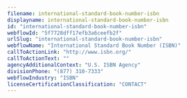 ```yaml
---
filename: international-standard-book-number-isbn
displayname: international-standard-book-number-isbn
id: "international-standard-book-number-isbn"
webflowId: "5f7728dff17efb3a6ceefb2f"
urlSlug: "international-standard-book-number-isbn"
webflowName: "International Standard Book Number (ISBN)"
callToActionLink: "http://www.isbn.org/"
callToActionText: ""
agencyAdditionalContext: "U.S. ISBN Agency"
divisionPhone: "(877) 310-7333"
webflowIndustry: "ISBN"
licenseCertificationClassification: "CONTACT"
---
```

